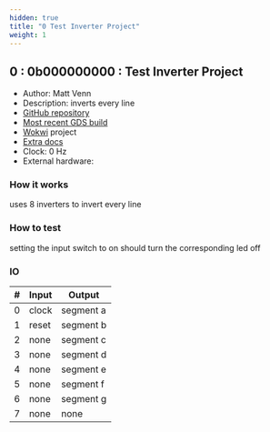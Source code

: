 ```yaml
---
hidden: true
title: "0 Test Inverter Project"
weight: 1
---
```


## 0 : 0b000000000 : Test Inverter Project

* Author: Matt Venn
* Description: inverts every line
* [GitHub repository](https://github.com/TinyTapeout/tt02-test-invert)
* [Most recent GDS build](https://github.com/TinyTapeout/tt02-test-invert/actions/runs/3640803445)
* [Wokwi](https://wokwi.com/projects/341535056611770964) project
* [Extra docs]()
* Clock: 0 Hz
* External hardware: 



### How it works

uses 8 inverters to invert every line

### How to test

setting the input switch to on should turn the corresponding led off

### IO

| # | Input        | Output       |
|---|--------------|--------------|
| 0 | clock  | segment a |
| 1 | reset  | segment b |
| 2 | none  | segment c |
| 3 | none  | segment d |
| 4 | none  | segment e |
| 5 | none  | segment f |
| 6 | none  | segment g |
| 7 | none  | none |
